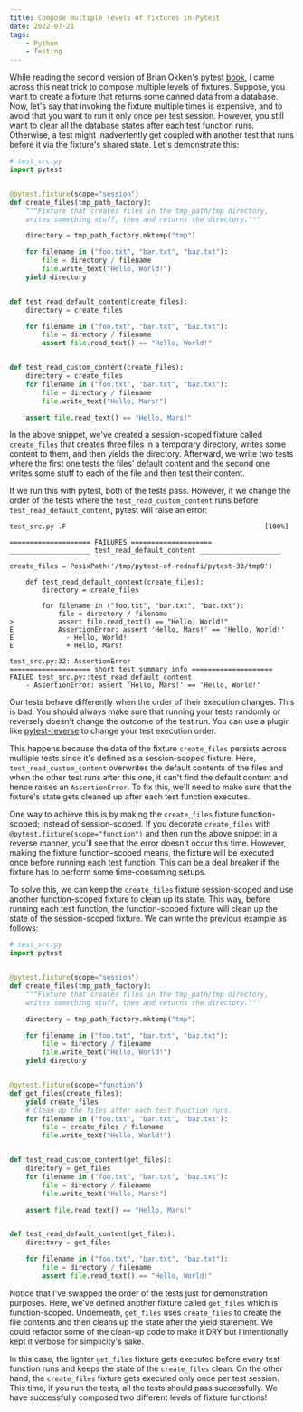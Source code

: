 ```yaml
---
title: Compose multiple levels of fixtures in Pytest
date: 2022-07-21
tags:
    - Python
    - Testing
---
```


While reading the second version of Brian Okken's pytest [book][1], I came across this
neat trick to compose multiple levels of fixtures. Suppose, you want to create a fixture
that returns some canned data from a database. Now, let's say that invoking the fixture
multiple times is expensive, and to avoid that you want to run it only once per test
session. However, you still want to clear all the database states after each test
function runs. Otherwise, a test might inadvertently get coupled with another test that
runs before it via the fixture's shared state. Let's demonstrate this:

```python
# test_src.py
import pytest


@pytest.fixture(scope="session")
def create_files(tmp_path_factory):
    """Fixture that creates files in the tmp_path/tmp directory,
    writes something stuff, then and returns the directory."""

    directory = tmp_path_factory.mktemp("tmp")

    for filename in ("foo.txt", "bar.txt", "baz.txt"):
        file = directory / filename
        file.write_text("Hello, World!")
    yield directory


def test_read_default_content(create_files):
    directory = create_files

    for filename in ("foo.txt", "bar.txt", "baz.txt"):
        file = directory / filename
        assert file.read_text() == "Hello, World!"


def test_read_custom_content(create_files):
    directory = create_files
    for filename in ("foo.txt", "bar.txt", "baz.txt"):
        file = directory / filename
        file.write_text("Hello, Mars!")

    assert file.read_text() == "Hello, Mars!"
```

In the above snippet, we've created a session-scoped fixture called `create_files` that
creates three files in a temporary directory, writes some content to them, and then
yields the directory. Afterward, we write two tests where the first one tests the files'
default content and the second one writes some stuff to each of the file and then test
their content.

If we run this with pytest, both of the tests pass. However, if we change the order of
the tests where the `test_read_custom_content` runs before `test_read_default_content`,
pytest will raise an error:

```
test_src.py .F                                                 [100%]

==================== FAILURES ====================
____________________ test_read_default_content ____________________

create_files = PosixPath('/tmp/pytest-of-rednafi/pytest-33/tmp0')

    def test_read_default_content(create_files):
        directory = create_files

        for filename in ("foo.txt", "bar.txt", "baz.txt"):
            file = directory / filename
>           assert file.read_text() == "Hello, World!"
E           AssertionError: assert 'Hello, Mars!' == 'Hello, World!'
E             - Hello, World!
E             + Hello, Mars!

test_src.py:32: AssertionError
==================== short test summary info ====================
FAILED test_src.py::test_read_default_content
    - AssertionError: assert 'Hello, Mars!' == 'Hello, World!'
```

Our tests behave differently when the order of their execution changes. This is bad.
You should always make sure that running your tests randomly or reversely doesn't
change the outcome of the test run. You can use a plugin like [pytest-reverse][2] to
change your test execution order.

This happens because the data of the fixture `create_files` persists across multiple
tests since it's defined as a session-scoped fixture. Here, `test_read_custom_content`
overwrites the default contents of the files and when the other test runs after this
one, it can't find the default content and hence raises an `AssertionError`. To fix this,
we'll need to make sure that the fixture's state gets cleaned up after each test function
executes.

One way to achieve this is by making the `create_files` fixture function-scoped; instead
of session-scoped. If you decorate `create_files` with
`@pytest.fixture(scope="function")` and then run the above snippet in a reverse manner,
you'll see that the error doesn't occur this time. However, making the fixture
function-scoped means, the fixture will be executed once before running each test
function. This can be a deal breaker if the fixture has to perform some time-consuming
setups.

To solve this, we can keep the `create_files` fixture session-scoped and use another
function-scoped fixture to clean up its state. This way, before running each test
function, the function-scoped fixture will clean up the state of the session-scoped
fixture. We can write the previous example as follows:

```python
# test_src.py
import pytest


@pytest.fixture(scope="session")
def create_files(tmp_path_factory):
    """Fixture that creates files in the tmp_path/tmp directory,
    writes something stuff, then and returns the directory."""

    directory = tmp_path_factory.mktemp("tmp")

    for filename in ("foo.txt", "bar.txt", "baz.txt"):
        file = directory / filename
        file.write_text("Hello, World!")
    yield directory


@pytest.fixture(scope="function")
def get_files(create_files):
    yield create_files
    # Clean up the files after each test function runs.
    for filename in ("foo.txt", "bar.txt", "baz.txt"):
        file = create_files / filename
        file.write_text("Hello, World!")


def test_read_custom_content(get_files):
    directory = get_files
    for filename in ("foo.txt", "bar.txt", "baz.txt"):
        file = directory / filename
        file.write_text("Hello, Mars!")

    assert file.read_text() == "Hello, Mars!"


def test_read_default_content(get_files):
    directory = get_files

    for filename in ("foo.txt", "bar.txt", "baz.txt"):
        file = directory / filename
        assert file.read_text() == "Hello, World!"
```

Notice that I've swapped the order of the tests just for demonstration purposes. Here,
we've defined another fixture called `get_files` which is function-scoped. Underneath,
`get_files` uses `create_files` to create the file contents and then cleans up the
state after the yield statement. We could refactor some of the clean-up code to make it
DRY but I intentionally kept it verbose for simplicity's sake.

In this case, the lighter `get_files` fixture gets executed before every test function
runs and keeps the state of the `create_files` clean. On the other hand, the
`create_files` fixture gets executed only once per test session. This time, if you run
the tests, all the tests should pass successfully. We have successfully composed two
different levels of fixture functions!

[1]: https://pragprog.com/titles/bopytest2/python-testing-with-pytest-second-edition/
[2]: https://github.com/adamchainz/pytest-reverse
